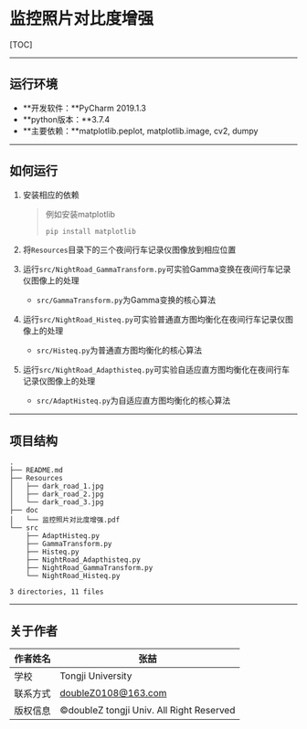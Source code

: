 # 监控照片对比度增强

[TOC]

------

## 运行环境

- **开发软件：**PyCharm 2019.1.3
- **python版本：**3.7.4
- **主要依赖：**matplotlib.peplot, matplotlib.image, cv2, dumpy

------

## 如何运行

1. 安装相应的依赖

   > 例如安装matplotlib
   >
   > ```bash
   > pip install matplotlib
   > ```

2. 将`Resources`目录下的三个夜间行车记录仪图像放到相应位置

3. 运行`src/NightRoad_GammaTransform.py`可实验Gamma变换在夜间行车记录仪图像上的处理

   - `src/GammaTransform.py`为Gamma变换的核心算法

4. 运行`src/NightRoad_Histeq.py`可实验普通直方图均衡化在夜间行车记录仪图像上的处理

   - `src/Histeq.py`为普通直方图均衡化的核心算法

5. 运行`src/NightRoad_Adapthisteq.py`可实验自适应直方图均衡化在夜间行车记录仪图像上的处理

   - `src/AdaptHisteq.py`为自适应直方图均衡化的核心算法

------

## 项目结构

```
.
├── README.md
├── Resources
│   ├── dark_road_1.jpg
│   ├── dark_road_2.jpg
│   └── dark_road_3.jpg
├── doc
│   └── 监控照片对比度增强.pdf
└── src
    ├── AdaptHisteq.py
    ├── GammaTransform.py
    ├── Histeq.py
    ├── NightRoad_Adapthisteq.py
    ├── NightRoad_GammaTransform.py
    └── NightRoad_Histeq.py

3 directories, 11 files
```

------

## 关于作者

| 作者姓名 | 张喆                                     |
| -------- | ---------------------------------------- |
| 学校     | Tongji University                        |
| 联系方式 | doubleZ0108@163.com                      |
| 版权信息 | ©doubleZ tongji Univ. All Right Reserved |

